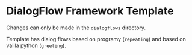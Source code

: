 # DialogFlow Framework Template
Changes can only be made in the `dialogflows` directory.

Template has dialog flows based on programy (`repeating`) and based on valila python (`greeting`).

